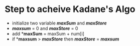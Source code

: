 # Step to acheive Kadane's Algo

- initialize two variable ***maxSum*** and ***maxStore***
- ***maxsum*** = 0 and ***maxStore*** = 0
- add ***maxSum** = maxSum + num[i]
- if ***maxsum** > ***maxStore*** then ***maxStore*** = ***maxsum***